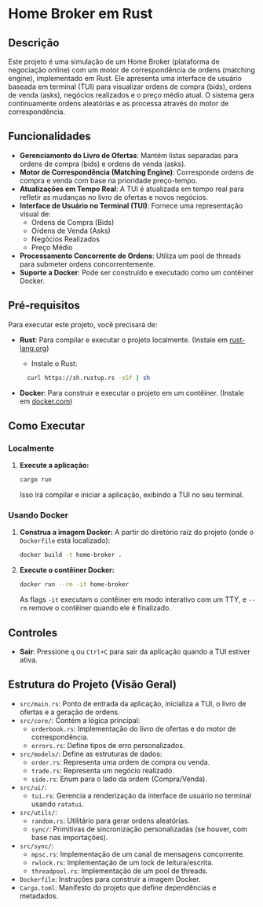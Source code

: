 # Home Broker em Rust

## Descrição

Este projeto é uma simulação de um Home Broker (plataforma de negociação online) com um motor de correspondência de ordens (matching engine), implementado em Rust. Ele apresenta uma interface de usuário baseada em terminal (TUI) para visualizar ordens de compra (bids), ordens de venda (asks), negócios realizados e o preço médio atual. O sistema gera continuamente ordens aleatórias e as processa através do motor de correspondência.

## Funcionalidades

- **Gerenciamento do Livro de Ofertas**: Mantém listas separadas para ordens de compra (bids) e ordens de venda (asks).
- **Motor de Correspondência (Matching Engine)**: Corresponde ordens de compra e venda com base na prioridade preço-tempo.
- **Atualizações em Tempo Real**: A TUI é atualizada em tempo real para refletir as mudanças no livro de ofertas e novos negócios.
- **Interface de Usuário no Terminal (TUI)**: Fornece uma representação visual de:
  - Ordens de Compra (Bids)
  - Ordens de Venda (Asks)
  - Negócios Realizados
  - Preço Médio
- **Processamento Concorrente de Ordens**: Utiliza um pool de threads para submeter ordens concorrentemente.
- **Suporte a Docker**: Pode ser construído e executado como um contêiner Docker.

## Pré-requisitos

Para executar este projeto, você precisará de:

- **Rust**: Para compilar e executar o projeto localmente. (Instale em [rust-lang.org](https://www.rust-lang.org/tools/install))

  - Instale o Rust:

  ```bash
    curl https://sh.rustup.rs -sSf | sh
  ```

- **Docker**: Para construir e executar o projeto em um contêiner. (Instale em [docker.com](https://www.docker.com/get-started))

## Como Executar

### Localmente

1.  **Execute a aplicação:**
    ```bash
    cargo run
    ```
    Isso irá compilar e iniciar a aplicação, exibindo a TUI no seu terminal.

### Usando Docker

1.  **Construa a imagem Docker:**
    A partir do diretório raiz do projeto (onde o `Dockerfile` está localizado):

    ```bash
    docker build -t home-broker .
    ```

2.  **Execute o contêiner Docker:**
    ```bash
    docker run --rm -it home-broker
    ```
    As flags `-it` executam o contêiner em modo interativo com um TTY, e `--rm` remove o contêiner quando ele é finalizado.

## Controles

- **Sair**: Pressione `q` ou `Ctrl+C` para sair da aplicação quando a TUI estiver ativa.

## Estrutura do Projeto (Visão Geral)

- `src/main.rs`: Ponto de entrada da aplicação, inicializa a TUI, o livro de ofertas e a geração de ordens.
- `src/core/`: Contém a lógica principal:
  - `orderbook.rs`: Implementação do livro de ofertas e do motor de correspondência.
  - `errors.rs`: Define tipos de erro personalizados.
- `src/models/`: Define as estruturas de dados:
  - `order.rs`: Representa uma ordem de compra ou venda.
  - `trade.rs`: Representa um negócio realizado.
  - `side.rs`: Enum para o lado da ordem (Compra/Venda).
- `src/ui/`:
  - `tui.rs`: Gerencia a renderização da interface de usuário no terminal usando `ratatui`.
- `src/utils/`:
  - `random.rs`: Utilitário para gerar ordens aleatórias.
  - `sync/`: Primitivas de sincronização personalizadas (se houver, com base nas importações).
- `src/sync/`:
  - `mpsc.rs`: Implementação de um canal de mensagens concorrente.
  - `rwlock.rs`: Implementação de um lock de leitura/escrita.
  - `threadpool.rs`: Implementação de um pool de threads.
- `Dockerfile`: Instruções para construir a imagem Docker.
- `Cargo.toml`: Manifesto do projeto que define dependências e metadados.
